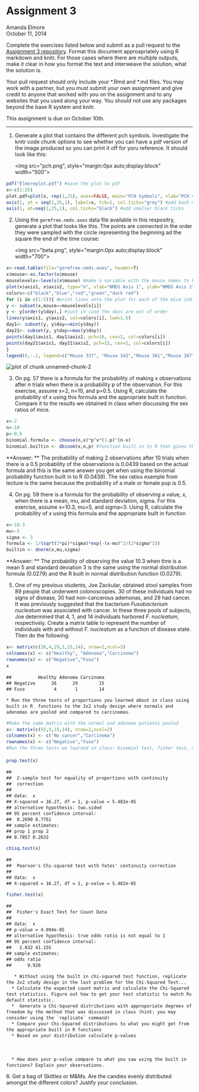# Assignment 3
Amanda Elmore  
October 11, 2014  

Complete the exercises listed below and submit as a pull request to the [Assignment 3 repository](http://www.github.com/microbialinformatics/assignment03).  Format this document approapriately using R markdown and knitr. For those cases where there are multiple outputs, make it clear in how you format the text and interweave the solution, what the solution is.

Your pull request should only include your *.Rmd and *.md files. You may work with a partner, but you must submit your own assignment and give credit to anyone that worked with you on the assignment and to any websites that you used along your way. You should not use any packages beyond the base R system and knitr.

This assignment is due on October 10th.

------

1.  Generate a plot that contains the different pch symbols. Investigate the knitr code chunk options to see whether you can have a pdf version of the image produced so you can print it off for yoru reference. It should look like this:

    <img src="pch.png", style="margin:0px auto;display:block" width="500">


```r
pdf("Elmoreplot.pdf") #save the plot to pdf
x<-c(1:25)
plot.pdf=plot(x, rep(1,25), axes=FALSE, main="PCH Symbols", xlab="PCH value", ylab="",  pch=c(1:25), cex=2)
axis(1, at = seq(1,25,1), label=x, tck=1, col.ticks="grey") #add hash marks
axis(1, at=seq(1,25,1), col.ticks="black") #add smaller black ticks
```

2.  Using the `germfree.nmds.axes` data file available in this respositry, generate a plot that looks like this. The points are connected in the order they were sampled with the circle representing the beginning ad the square the end of the time course:

    <img src="beta.png", style="margin:0px auto;display:block" width="700">

```r
x<-read.table(file="germfree.nmds.axes", header=T)
x$mouse<-as.factor(x$mouse)
mouselevels<-levels(x$mouse) #make a variable with the mouse names to be used in a for loop
plot(x$axis1, x$axis2, type="n", xlab="NMDS Axis 1", ylab="NMDS Axis 2")
colors<-c("black","blue","red","green","dark red")
for (i in c(1:5)){ #print lines onto the plot for each of the mice individually with a different color
y <- subset(x,mouse==mouselevels[i])
y <- y[order(y$day),] #just in case the days are out of order
lines(y$axis1, y$axis2, col=colors[i], lwd=1.5)
day1<- subset(y, y$day==min(y$day))
day21<- subset(y, y$day==max(y$day))
points(day1$axis1, day1$axis2, pch=16, cex=2, col=colors[i])
points(day21$axis1, day21$axis2, pch=15, cex=2, col=colors[i])
}
legend(0,-.1, legend=c("Mouse 337", "Mouse 343","Mouse 361","Mouse 387","Mouse 389"), lwd=4,col=colors)
```

![plot of chunk unnamed-chunk-2](./README_files/figure-html/unnamed-chunk-2.png) 

3.  On pg. 57 there is a formula for the probability of making x observations after n trials when there is a probability p of the observation.  For this exercise, assume x=2, n=10, and p=0.5.  Using R, calculate the probability of x using this formula and the appropriate built in function. Compare it to the results we obtained in class when discussing the sex ratios of mice.

```r
x<-2
n<-10
p<-0.5
binomial.formula <- choose(n,x)*p^x*(1-p)^(n-x)
binomial.builtin <- dbinom(x,n,p) #function built in to R that gives the probability of drawing a certain number of something from a binomial distribution (from Lecture 9)
```

**Answer: ** The probability of making 2 observations after 10 trials when there is a 0.5 probability of the observations is 0.0439 based on the actual formula and this is the same answer you get when using the binomial probability function built in to R (0.0439). The sex ratios example from lecture is the same because the probability of a male or female pup is 0.5.



4.  On pg. 59 there is a formula for the probability of observing a value, x, when there is a mean, mu, and standard deviation, sigma.  For this exercise, assume x=10.3, mu=5, and sigma=3.  Using R, calculate the probability of x using this formula and the appropriate built in function


```r
x<-10.3
mu<-5
sigma <- 3
formula <- 1/(sqrt(2*pi)*sigma)*exp(-(x-mu)^2/(2*sigma^2))
builtin <- dnorm(x,mu,sigma)
```
**Answer: ** The probability of observing the value 10.3 when thre is a mean 5 and standard deviation 3 is the same using the normal distribution formula (0.0279) and the R built in normal distribution function (0.0279).


5.  One of my previous students, Joe Zackular, obtained stool samples from 89 people that underwent colonoscopies.  30 of these individuals had no signs of disease, 30 had non-cancerous ademonas, and 29 had cancer.  It was previously suggested that the bacterium *Fusobacterium nucleatum* was associated with cancer.  In these three pools of subjects, Joe determined that 4, 1, and 14 individuals harbored *F. nucleatum*, respectively. Create a matrix table to represent the number of individuals with and without _F. nucleatum_ as a function of disease state.  Then do the following:

```r
x<- matrix(c(26,4,29,1,15,14), nrow=2,ncol=3)
colnames(x) <- c("Healthy", "Adenoma","Carcinoma")
rownames(x) <- c("Negative","Fuso")
x
```

```
##          Healthy Adenoma Carcinoma
## Negative      26      29        15
## Fuso           4       1        14
```


    * Run the three tests of proportions you learned about in class using built in R  functions to the 2x2 study design where normals and adenomas are pooled and compared to carcinomas.

```r
#Make the same matrix with the normal and adenoma patients pooled
x<- matrix(c(55,5,15,14), nrow=2,ncol=2)
colnames(x) <- c("No cancer","Carcinoma")
rownames(x) <- c("Negative","Fuso")
#Run the three tests we learned in class: binomial test, fisher test, and chi squared test  

prop.test(x)
```

```
## 
## 	2-sample test for equality of proportions with continuity
## 	correction
## 
## data:  x
## X-squared = 16.27, df = 1, p-value = 5.482e-05
## alternative hypothesis: two.sided
## 95 percent confidence interval:
##  0.2690 0.7761
## sample estimates:
## prop 1 prop 2 
## 0.7857 0.2632
```

```r
chisq.test(x)
```

```
## 
## 	Pearson's Chi-squared test with Yates' continuity correction
## 
## data:  x
## X-squared = 16.27, df = 1, p-value = 5.482e-05
```

```r
fisher.test(x)
```

```
## 
## 	Fisher's Exact Test for Count Data
## 
## data:  x
## p-value = 4.094e-05
## alternative hypothesis: true odds ratio is not equal to 1
## 95 percent confidence interval:
##   2.832 41.155
## sample estimates:
## odds ratio 
##      9.926
```
 
       * Without using the built in chi-squared test function, replicate the 2x2 study design in the last problem for the Chi-Squared Test...
      * Calculate the expected count matrix and calculate the Chi-Squared test statistics. Figure out how to get your test statistic to match Rs default statistic.
      *  Generate a Chi-Squared distributions with approporiate degrees of freedom by the method that was discussed in class (hint: you may consider using the `replicate` command)
      * Compare your Chi-Squared distributions to what you might get from the appropriate built in R functions
      * Based on your distribution calculate p-values
 


      * How does your p-value compare to what you saw using the built in functions? Explain your observations.


6\.  Get a bag of Skittles or M&Ms.  Are the candies evenly distributed amongst the different colors?  Justify your conclusion.

